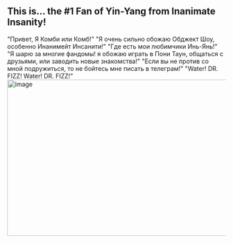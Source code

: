 ## This is... the #1 Fan of Yin-Yang from Inanimate Insanity!
"Привет, Я Комби или Комб!" 
"Я очень сильно обожаю Обджект Шоу, особенно Инанимейт Инсанити!"
"Где есть   мои любимчики Инь-Янь!"
"Я шарю за многие фандомы! я обожаю играть в Пони Таун, общаться с друзьями, или заводить новые знакомства!"
"Если вы не против со мной подружиться, то не бойтесь мне писать в телеграм!"
"Water! DR. FIZZ! Water! DR. FIZZ!"
<img width="640" height="360" alt="image" src="https://github.com/user-attachments/assets/62c96976-1e85-4548-8616-f2f313db1fc3" />



<!--
**CombYinYangKisser/CombYinYangKisser** is a ✨ _special_ ✨ repository because its `README.md` (this file) appears on your GitHub profile.

Here are some ideas to get you started:

- 🔭 I’m currently working on ...
- 🌱 I’m currently learning ...
- 👯 I’m looking to collaborate on ...
- 🤔 I’m looking for help with ...
- 💬 Ask me about ...
- 📫 How to reach me: ...
- 😄 Pronouns: ...
- ⚡ Fun fact: ...
-->
